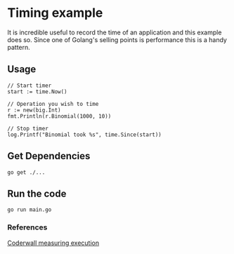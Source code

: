 # Timing example

It is incredible useful to record the time of
an application and this example does so. Since
one of Golang's selling points is performance 
this is a handy pattern. 

## Usage

```
// Start timer
start := time.Now()

// Operation you wish to time
r := new(big.Int)
fmt.Println(r.Binomial(1000, 10))

// Stop timer
log.Printf("Binomial took %s", time.Since(start))
```

## Get Dependencies

```
go get ./...
```

## Run the code

```
go run main.go
```

### References

[Coderwall measuring execution](https://coderwall.com/p/cp5fya/measuring-execution-time-in-go)